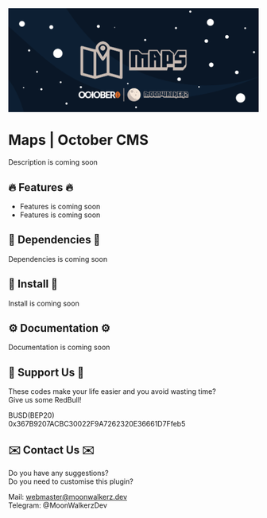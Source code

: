 <p align="center"> <img style="max-width: 100%; margin: 2rem auto; display: block;" src=cover_github.jpg></p>

# Maps | October CMS

Description is coming soon

## 🔥 Features 🔥

- Features is coming soon
- Features is coming soon

## 💊 Dependencies 💊

Dependencies is coming soon

## 🚀 Install 🚀

Install is coming soon

## ⚙️ Documentation ⚙️

Documentation is coming soon

## 🤑 Support Us 🤑

These codes make your life easier and you avoid wasting time?\
Give us some RedBull!

BUSD(BEP20)\
0x367B9207ACBC30022F9A7262320E36661D7Ffeb5

## ✉️ Contact Us ✉️ 

Do you have any suggestions?\
Do you need to customise this plugin?

Mail: webmaster@moonwalkerz.dev\
Telegram: @MoonWalkerzDev
